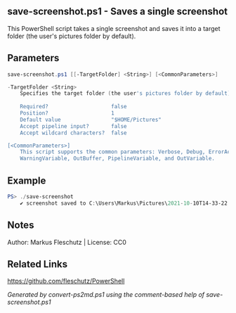 ## save-screenshot.ps1 - Saves a single screenshot

This PowerShell script takes a single screenshot and saves it into a target folder (the user's pictures folder by default).

## Parameters
```powershell
save-screenshot.ps1 [[-TargetFolder] <String>] [<CommonParameters>]

-TargetFolder <String>
    Specifies the target folder (the user's pictures folder by default)
    
    Required?                    false
    Position?                    1
    Default value                "$HOME/Pictures"
    Accept pipeline input?       false
    Accept wildcard characters?  false

[<CommonParameters>]
    This script supports the common parameters: Verbose, Debug, ErrorAction, ErrorVariable, WarningAction, 
    WarningVariable, OutBuffer, PipelineVariable, and OutVariable.
```

## Example
```powershell
PS> ./save-screenshot
	✔️ screenshot saved to C:\Users\Markus\Pictures\2021-10-10T14-33-22.png

```

## Notes
Author: Markus Fleschutz | License: CC0

## Related Links
https://github.com/fleschutz/PowerShell

*Generated by convert-ps2md.ps1 using the comment-based help of save-screenshot.ps1*
